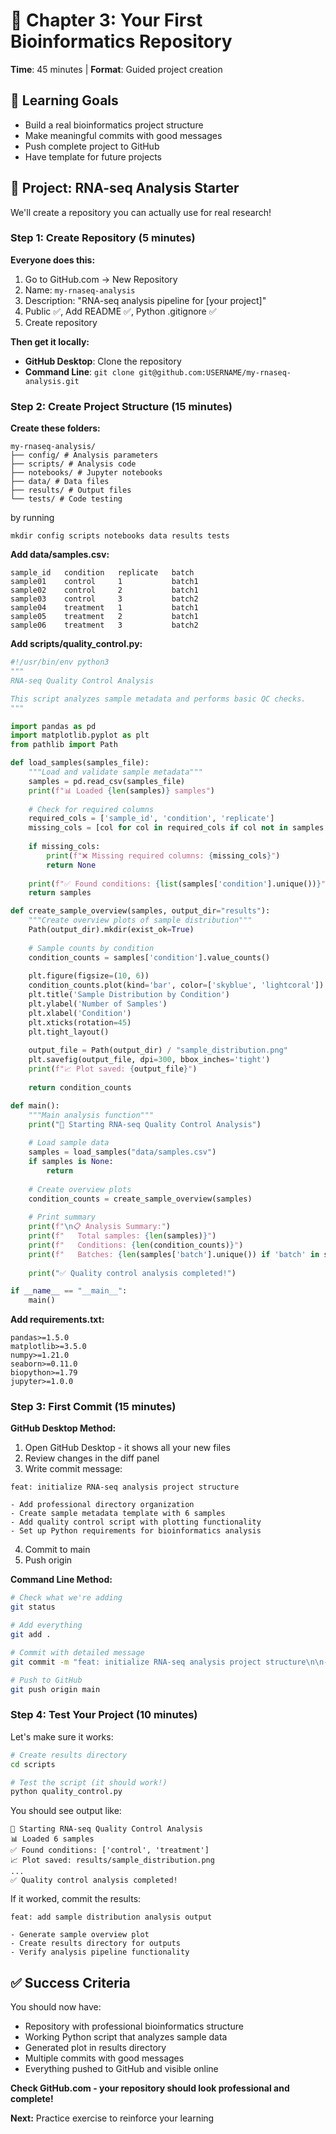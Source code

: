 # 📁 Chapter 3: Your First Bioinformatics Repository

**Time**: 45 minutes | **Format**: Guided project creation

## 🎯 Learning Goals
- Build a real bioinformatics project structure
- Make meaningful commits with good messages
- Push complete project to GitHub
- Have template for future projects

## 🧬 Project: RNA-seq Analysis Starter

We'll create a repository you can actually use for real research!

### Step 1: Create Repository (5 minutes)

**Everyone does this:**
1. Go to GitHub.com → New Repository
2. Name: `my-rnaseq-analysis` 
3. Description: "RNA-seq analysis pipeline for [your project]"
4. Public ✅, Add README ✅, Python .gitignore ✅
5. Create repository

**Then get it locally:**
- **GitHub Desktop**: Clone the repository
- **Command Line**: `git clone git@github.com:USERNAME/my-rnaseq-analysis.git`

### Step 2: Create Project Structure (15 minutes)

**Create these folders:**
```
my-rnaseq-analysis/
├── config/ # Analysis parameters
├── scripts/ # Analysis code
├── notebooks/ # Jupyter notebooks
├── data/ # Data files
├── results/ # Output files
└── tests/ # Code testing
```
by running 
```
mkdir config scripts notebooks data results tests
```
**Add data/samples.csv:**
```csv
sample_id	condition	replicate	batch
sample01	control	    1	        batch1
sample02	control	    2	        batch1
sample03	control	    3	        batch2
sample04	treatment	1	        batch1
sample05	treatment	2	        batch1
sample06	treatment	3	        batch2

```

**Add scripts/quality_control.py:**
```python
#!/usr/bin/env python3
"""
RNA-seq Quality Control Analysis

This script analyzes sample metadata and performs basic QC checks.
"""

import pandas as pd
import matplotlib.pyplot as plt
from pathlib import Path

def load_samples(samples_file):
    """Load and validate sample metadata"""
    samples = pd.read_csv(samples_file)
    print(f"📊 Loaded {len(samples)} samples")
    
    # Check for required columns
    required_cols = ['sample_id', 'condition', 'replicate']
    missing_cols = [col for col in required_cols if col not in samples.columns]
    
    if missing_cols:
        print(f"❌ Missing required columns: {missing_cols}")
        return None
        
    print(f"✅ Found conditions: {list(samples['condition'].unique())}")
    return samples

def create_sample_overview(samples, output_dir="results"):
    """Create overview plots of sample distribution"""
    Path(output_dir).mkdir(exist_ok=True)
    
    # Sample counts by condition
    condition_counts = samples['condition'].value_counts()
    
    plt.figure(figsize=(10, 6))
    condition_counts.plot(kind='bar', color=['skyblue', 'lightcoral'])
    plt.title('Sample Distribution by Condition')
    plt.ylabel('Number of Samples')
    plt.xlabel('Condition')
    plt.xticks(rotation=45)
    plt.tight_layout()
    
    output_file = Path(output_dir) / "sample_distribution.png"
    plt.savefig(output_file, dpi=300, bbox_inches='tight')
    print(f"📈 Plot saved: {output_file}")
    
    return condition_counts

def main():
    """Main analysis function"""
    print("🧬 Starting RNA-seq Quality Control Analysis")
    
    # Load sample data
    samples = load_samples("data/samples.csv")
    if samples is None:
        return
    
    # Create overview plots
    condition_counts = create_sample_overview(samples)
    
    # Print summary
    print(f"\n📋 Analysis Summary:")
    print(f"   Total samples: {len(samples)}")
    print(f"   Conditions: {len(condition_counts)}")
    print(f"   Batches: {len(samples['batch'].unique()) if 'batch' in samples.columns else 'Not specified'}")
    
    print("✅ Quality control analysis completed!")

if __name__ == "__main__":
    main()
```

**Add requirements.txt:**
```
pandas>=1.5.0
matplotlib>=3.5.0
numpy>=1.21.0
seaborn>=0.11.0
biopython>=1.79
jupyter>=1.0.0
```
### Step 3: First Commit (15 minutes)

**GitHub Desktop Method:**
1. Open GitHub Desktop - it shows all your new files
2. Review changes in the diff panel
3. Write commit message:

```
feat: initialize RNA-seq analysis project structure

- Add professional directory organization
- Create sample metadata template with 6 samples
- Add quality control script with plotting functionality
- Set up Python requirements for bioinformatics analysis
```
4. Commit to main  
5. Push origin

**Command Line Method:**
```bash
# Check what we're adding
git status

# Add everything
git add .

# Commit with detailed message
git commit -m "feat: initialize RNA-seq analysis project structure\n\n- Add professional directory organization\n- Create sample metadata template with 6 samples  \n- Add quality control script with plotting functionality\n- Set up Python requirements for bioinformatics analysis"

# Push to GitHub
git push origin main
```

### Step 4: Test Your Project (10 minutes)

Let's make sure it works:
```bash
# Create results directory
cd scripts

# Test the script (it should work!)
python quality_control.py
```

You should see output like:
```
🧬 Starting RNA-seq Quality Control Analysis
📊 Loaded 6 samples
✅ Found conditions: ['control', 'treatment']
📈 Plot saved: results/sample_distribution.png
...
✅ Quality control analysis completed!
```

If it worked, commit the results:
```
feat: add sample distribution analysis output

- Generate sample overview plot
- Create results directory for outputs  
- Verify analysis pipeline functionality
```
## ✅ Success Criteria
You should now have:
- Repository with professional bioinformatics structure
- Working Python script that analyzes sample data
- Generated plot in results directory
- Multiple commits with good messages
- Everything pushed to GitHub and visible online

**Check GitHub.com - your repository should look professional and complete!**

**Next:** Practice exercise to reinforce your learning
